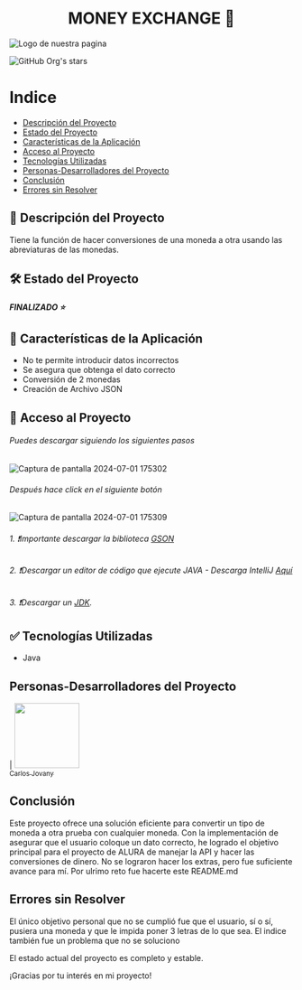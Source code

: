 <h1 align="center"> MONEY EXCHANGE 💸</h1> 

![Logo de nuestra pagina](https://github.com/Jovany-java/Conversioness/assets/142845569/a64b7cd9-4541-4193-8f51-db7d9f203a7a)

![GitHub Org's stars](https://img.shields.io/github/stars/camilafernanda?style=social)

# Indice

* [Descripción del Proyecto](#Descripción-del-Proyecto)
* [Estado del Proyecto](#Eestado-del-Proyecto)
* [Características de la Aplicación](#características-de-la-Aplicación)
* [Acceso al Proyecto](#acceso-al-Proyecto)
* [Tecnologías Utilizadas](#tecnologías-utilizadas)
* [Personas-Desarrolladores del Proyecto](#personas-desarrolladores-del-proyecto)
* [Conclusión](#conclusión)
* [Errores sin Resolver](#errores-sin-resolver)

## 📝 Descripción del Proyecto
Tiene la función de hacer conversiones de una moneda a otra usando las abreviaturas de las monedas.

## 🛠️ Estado del Proyecto
##### **FINALIZADO** ⭐ 

## 💠 Características de la Aplicación
- No te permite introducir datos incorrectos
- Se asegura que obtenga el dato correcto
- Conversión de 2 monedas
- Creación de Archivo JSON

## 📂 Acceso al Proyecto

###### Puedes descargar siguiendo los siguientes pasos

![Captura de pantalla 2024-07-01 175302](https://github.com/Jovany-java/Conversioness/assets/142845569/5cc26b68-267b-40e7-98fc-6011f0548a7d)
###### Después hace click en el siguiente botón
![Captura de pantalla 2024-07-01 175309](https://github.com/Jovany-java/Conversioness/assets/142845569/cc7ce3f8-ebb0-4056-8703-4db7e11a28b2)

###### 1. ❗Importante descargar la biblioteca <a href="https://mvnrepository.com/artifact/com.google.code.gson/gson">GSON</a> 
###### 2. ❗Descargar un editor de código que ejecute JAVA - Descarga IntelliJ <a href="https://www.jetbrains.com/idea/">Aquí</a>
###### 3. ❗Descargar un <a href="https://www.oracle.com/java/technologies/downloads/">JDK</a>.

## ✅ Tecnologías Utilizadas
- Java

## Personas-Desarrolladores del Proyecto

| [<img src="https://avatars.githubusercontent.com/u/142845569?v=4" width=115><br><sub>Carlos Jovany</sub>](https://github.com/Jovany-java)

## Conclusión
Este proyecto ofrece una solución eficiente para convertir un tipo de moneda a otra prueba con cualquier moneda. Con la implementación de asegurar que el usuario coloque un dato correcto, he logrado el objetivo principal para el proyecto de ALURA de manejar la API y hacer las conversiones de dinero. No se lograron hacer los extras, pero fue suficiente avance para mí.
Por ulrimo reto fue hacerte este README.md

## Errores sin Resolver
El único objetivo personal que no se cumplió fue que el usuario, sí o sí, pusiera una moneda y que le impida poner 3 letras de lo que sea.
El indice también fue un problema que no se soluciono

El estado actual del proyecto es completo y estable.

¡Gracias por tu interés en mi proyecto!

